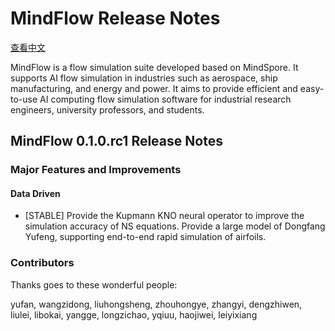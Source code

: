 # MindFlow Release Notes

[查看中文](./RELEASE_CN.md)

MindFlow is a flow simulation suite developed based on MindSpore. It supports AI flow simulation in industries such as aerospace, ship manufacturing, and energy and power. It aims to provide efficient and easy-to-use AI computing flow simulation software for industrial research engineers, university professors, and students.

## MindFlow 0.1.0.rc1 Release Notes

### Major Features and Improvements

#### Data Driven

- [STABLE] Provide the Kupmann KNO neural operator to improve the simulation accuracy of NS equations. Provide a large model of Dongfang Yufeng, supporting end-to-end rapid simulation of airfoils.

### Contributors

Thanks goes to these wonderful people:

yufan, wangzidong, liuhongsheng, zhouhongye, zhangyi, dengzhiwen, liulei, libokai, yangge, longzichao, yqiuu, haojiwei, leiyixiang